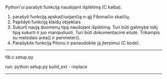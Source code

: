 Python'ui parašyti funkciją naudojant išplėtimą (C kalba). 
1. parašyti funkciją apskaičiuojančią n-ąjį Fibonačio skaičių. 
2. Papildyti funkciją klaidų objektais 
3. Sukurti naują duomenų tipą naudojant išplėtimą. Turi būti galimybė tokį tipą sukurti ir juo manipuliuoti. Turi būti dokumentacinė eilutė. Trikampis su metodais area() ir perimeter(). 
4. Parašykite funkciją Pitonu ir panaudokite ją įterpimui (C kode).


----------------------------------------------
fib.c
setup.py

run:
python setup.py build_ext --inplace

---------------------------------------------







